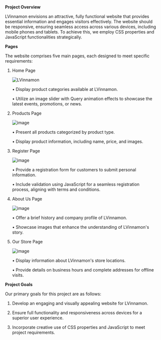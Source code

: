 **Project Overview**

LVinnamon envisions an attractive, fully functional website that provides essential information and engages visitors effectively. The website should be responsive, ensuring seamless access across various devices, including mobile phones and tablets. To achieve this, we employ CSS properties and JavaScript functionalities strategically. 

**Pages**

The website comprises five main pages, each designed to meet specific requirements:

1. Home Page

    ![LVinnamon](https://github.com/rad013/web-project-1/assets/115696959/427dc0e2-ef9e-4eb5-879c-80a18af66291)

    • Display product categories available at LVinnamon.

    • Utilize an image slider with Query animation effects to showcase the latest events,
promotions, or news.

2. Products Page

    ![image](https://github.com/rad013/web-project-1/assets/115696959/8b94eac5-b832-4c47-a19d-1ea53184629f)

    • Present all products categorized by product type.

    • Display product information, including name, price, and images.

3. Register Page

    ![image](https://github.com/rad013/web-project-1/assets/115696959/d777b900-41bd-4efe-90a7-1f2a9f295690)

    • Provide a registration form for customers to submit personal information.

    • Include validation using JavaScript for a seamless registration process, aligning with
terms and conditions.

4. About Us Page

    ![image](https://github.com/rad013/web-project-1/assets/115696959/11f156f2-dfc4-4608-b90f-fa19a6ef63e3)

    • Offer a brief history and company profile of LVinnamon.

    • Showcase images that enhance the understanding of LVinnamon's story.

5. Our Store Page

    ![image](https://github.com/rad013/web-project-1/assets/115696959/8d9334ef-ef3c-4bd5-b82e-d6a809876ac9)

    • Display information about LVinnamon's store locations.

    • Provide details on business hours and complete addresses for offline visits.

**Project Goals**

Our primary goals for this project are as follows:

1. Develop an engaging and visually appealing website for LVinnamon.

2. Ensure full functionality and responsiveness across devices for a superior user experience.

3. Incorporate creative use of CSS properties and JavaScript to meet project requirements.

